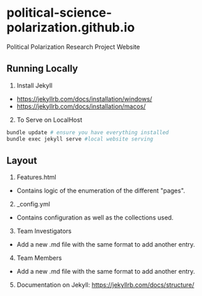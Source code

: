# political-science-polarization.github.io

Political Polarization Research Project Website

## Running Locally

1. Install Jekyll

- https://jekyllrb.com/docs/installation/windows/
- https://jekyllrb.com/docs/installation/macos/

2. To Serve on LocalHost

```bash
bundle update # ensure you have everything installed
bundle exec jekyll serve #local website serving
```

## Layout

1. Features.html

- Contains logic of the enumeration of the different "pages".

2. \_config.yml

- Contains configuration as well as the collections used.

3. Team Investigators

- Add a new .md file with the same format to add another entry.

4. Team Members

- Add a new .md file with the same format to add another entry.

5. Documentation on Jekyll: https://jekyllrb.com/docs/structure/
